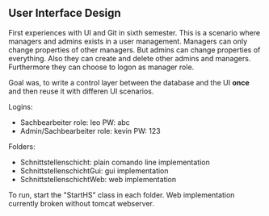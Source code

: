 ## User Interface Design

First experiences with UI and Git in sixth semester. This is a scenario where managers and admins exists in a user management. Managers can only change properties of other managers. But admins can change properties of everything. Also they can create and delete other admins and managers. Furthermore they can choose to logon as manager role.

Goal was, to write a control layer between the database and the UI **once** and then reuse it with differen UI scenarios.

Logins:
- Sachbearbeiter role: leo PW: abc
- Admin/Sachbearbeiter role: kevin PW: 123

Folders:
- Schnittstellenschicht:
  plain comando line implementation
- SchnittstellenschichtGui:
  gui implementation
- SchnittstellenschichtWeb:
  web implementation
  
To run, start the "StartHS" class in each folder. Web implementation currently broken without tomcat webserver.
